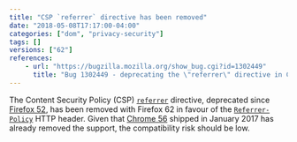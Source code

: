 ```yaml
---
title: "CSP `referrer` directive has been removed"
date: "2018-05-08T17:17:00-04:00"
categories: ["dom", "privacy-security"]
tags: []
versions: ["62"]
references:
    - url: "https://bugzilla.mozilla.org/show_bug.cgi?id=1302449"
      title: "Bug 1302449 - deprecating the \"referrer\" directive in CSP"
---
```

The Content Security Policy (CSP) [`referrer`](https://developer.mozilla.org/en-US/docs/Web/HTTP/Headers/Content-Security-Policy/referrer) directive, deprecated since [Firefox 52](https://www.fxsitecompat.com/en-CA/docs/2017/csp-referrer-directive-has-been-deprecated/), has been removed with Firefox 62 in favour of the [`Referrer-Policy`](https://developer.mozilla.org/en-US/docs/Web/HTTP/Headers/Referrer-Policy) HTTP header. Given that [Chrome 56](https://developers.google.com/web/updates/2016/12/chrome-56-deprecations) shipped in January 2017 has already removed the support, the compatibility risk should be low.
